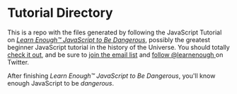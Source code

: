 # Tutorial Directory

This is a repo with the files generated by following the JavaScript Tutorial on [*Learn Enough™ JavaScript to Be
Dangerous*](https://www.learnenough.com/javascript-tutorial), possibly the greatest
beginner JavaScript tutorial in the history of the Universe. You should totally [
check it out](https://www.learnenough.com/javascript-tutorial), and be sure to [join
the email list](http://learnenough.com/#email_list) and [follow @learnenough
](http://twitter.com/learnenough) on Twitter.

After finishing *Learn Enough™ JavaScript to Be Dangerous*, you'll know enough JavaScript
to be *dangerous*. 
